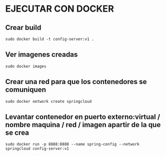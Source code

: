 # EJECUTAR CON DOCKER

## Crear build

```docker
sudo docker build -t config-server:v1 .
```

## Ver imagenes creadas

```docker
sudo docker images
```

## Crear una red para que los contenedores se comuniquen

```docker
sudo docker network create springcloud
```

## Levantar contenedor en puerto externo:virtual / nombre maquina / red / imagen apartir de la que se crea

```docker
sudo docker run -p 8888:8888 --name spring-config --network springcloud config-server:v1
```